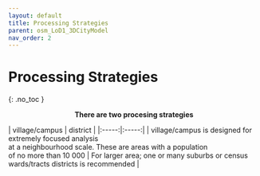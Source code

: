 ```yaml
---
layout: default
title: Processing Strategies
parent: osm_LoD1_3DCityModel
nav_order: 2
---
```


# Processing Strategies
{: .no_toc }

<p align="center"><b>There are two procesing strategies</b></p>
| village/campus | district | 
|:-----:|:-----:|
| village/campus is designed for extremely focused analysis <br /> at a neighbourhood scale. These are areas with a population  <br /> of no more than 10 000 |  For larger area; one or many suburbs or census <br /> wards/tracts districts is recommended |

<!--  Table of contents
{: .no_toc .text-delta }

1. TOC
{:toc}

---

